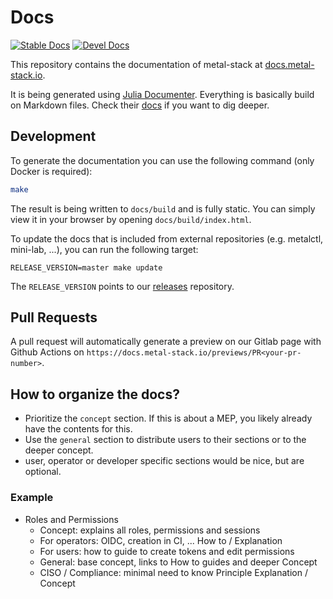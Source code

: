# Docs

[![Stable Docs](https://img.shields.io/badge/docs-stable-blue.svg)](https://docs.metal-stack.io/)
[![Devel Docs](https://img.shields.io/badge/docs-dev-blue.svg)](https://docs.metal-stack.io/dev/)

This repository contains the documentation of metal-stack at [docs.metal-stack.io](https://docs.metal-stack.io/).

It is being generated using [Julia Documenter](https://github.com/JuliaDocs/Documenter.jl). Everything is basically build on Markdown files. Check their [docs](https://juliadocs.github.io/Documenter.jl/stable/) if you want to dig deeper.

## Development

To generate the documentation you can use the following command (only Docker is required):

```bash
make
```

The result is being written to `docs/build` and is fully static. You can simply view it in your browser by opening `docs/build/index.html`.

To update the docs that is included from external repositories (e.g. metalctl, mini-lab, ...), you can run the following target:

```make
RELEASE_VERSION=master make update
```

The `RELEASE_VERSION` points to our [releases](https://github.com/metal-stack/releases) repository.

## Pull Requests

A pull request will automatically generate a preview on our Gitlab page with Github Actions on `https://docs.metal-stack.io/previews/PR<your-pr-number>`.

## How to organize the docs?

- Prioritize the `concept` section. If this is about a MEP, you likely already have the contents for this.
- Use the `general` section to distribute users to their sections or to the deeper concept.
- user, operator or developer specific sections would be nice, but are optional.

### Example

- Roles and Permissions
  - Concept: explains all roles, permissions and sessions
  - For operators: OIDC, creation in CI, ... How to / Explanation
  - For users: how to guide to create tokens and edit permissions
  - General: base concept, links to How to guides and deeper Concept
  - CISO / Compliance: minimal need to know Principle Explanation / Concept
